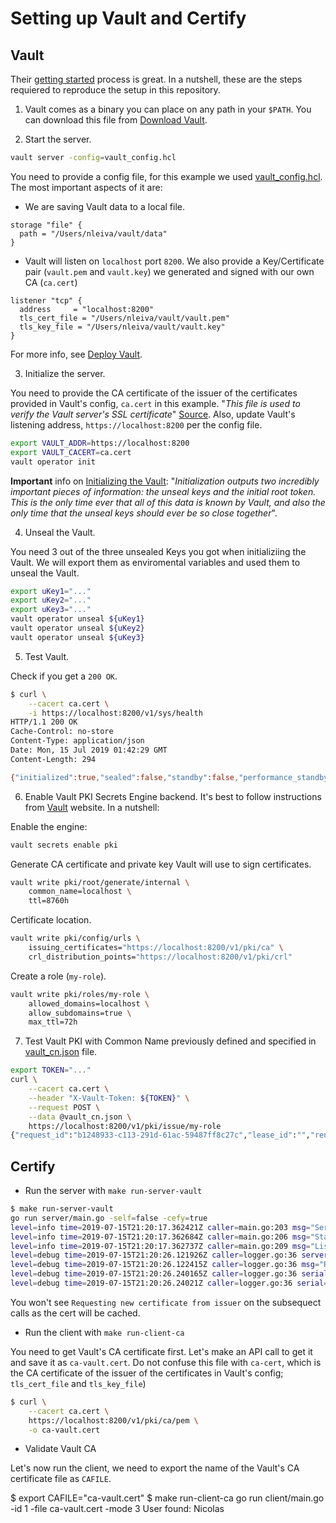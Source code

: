 # Setting up Vault and Certify

## Vault

Their [getting started](https://learn.hashicorp.com/vault/) process is great. In a nutshell, these are the steps requiered to reproduce the setup in this repository.

1. Vault comes as a binary you can place on any path in your `$PATH`. You can download this file from [Download Vault](https://www.vaultproject.io/downloads.html).

2. Start the server.

```bash
vault server -config=vault_config.hcl
```

You need to provide a config file, for this example we used [vault_config.hcl](vault/vault_config.hcl). The most important aspects of it are:

- We are saving Vault data to a local file.

```hcl
storage "file" {
  path = "/Users/nleiva/vault/data"
}
```

- Vault will listen on `localhost` port `8200`. We also provide a Key/Certificate pair (`vault.pem` and `vault.key`)  we generated and signed with our own CA (`ca.cert`)

```hcl
listener "tcp" {
  address     = "localhost:8200"
  tls_cert_file = "/Users/nleiva/vault/vault.pem"
  tls_key_file = "/Users/nleiva/vault/vault.key"
}
```

For more info, see [Deploy Vault](https://learn.hashicorp.com/vault/getting-started/deploy).

3. Initialize the server.

You need to provide the CA certificate of the issuer of the certificates provided in Vault's config, `ca.cert` in this example. "_This file is used to verify the Vault server's SSL certificate_" [Source](https://www.vaultproject.io/docs/commands/index.html#vault_addr). Also, update Vault's listening address, `https://localhost:8200` per the config file.

```bash
export VAULT_ADDR=https://localhost:8200
export VAULT_CACERT=ca.cert
vault operator init
```

**Important** info on [Initializing the Vault](https://learn.hashicorp.com/vault/getting-started/deploy#initializing-the-vault): "_Initialization outputs two incredibly important pieces of information: the unseal keys and the initial root token. This is the only time ever that all of this data is known by Vault, and also the only time that the unseal keys should ever be so close together_".

4. Unseal the Vault.

You need 3 out of the three unsealed Keys you got when initializiing the Vault. We will export them as enviromental variables and used them to unseal the Vault.

```bash
export uKey1="..."
export uKey2="..."
export uKey3="..."
vault operator unseal ${uKey1}
vault operator unseal ${uKey2}
vault operator unseal ${uKey3}
```

5. Test Vault.

Check if you get a `200 OK`.

```bash
$ curl \
    --cacert ca.cert \
    -i https://localhost:8200/v1/sys/health
HTTP/1.1 200 OK
Cache-Control: no-store
Content-Type: application/json
Date: Mon, 15 Jul 2019 01:42:29 GMT
Content-Length: 294

{"initialized":true,"sealed":false,"standby":false,"performance_standby":false,"replication_performance_mode":"disabled","replication_dr_mode":"disabled","server_time_utc":1563154949,"version":"1.1.3","cluster_name":"vault-cluster-d6f1a7ef","cluster_id":"50b7cade-fd03-c05c-9b19-05467bd285e7"}
```

6. Enable Vault PKI Secrets Engine backend. It's best to follow instructions from [Vault](https://www.vaultproject.io/docs/secrets/pki/index.html) website. In a nutshell:

Enable the engine:

```bash
vault secrets enable pki
```

Generate CA certificate and private key Vault will use to sign certificates.

```bash
vault write pki/root/generate/internal \
    common_name=localhost \
    ttl=8760h
```

Certificate location.

```bash
vault write pki/config/urls \
    issuing_certificates="https://localhost:8200/v1/pki/ca" \
    crl_distribution_points="https://localhost:8200/v1/pki/crl"
```

Create a role (`my-role`).

```bash
vault write pki/roles/my-role \
    allowed_domains=localhost \
    allow_subdomains=true \
    max_ttl=72h
```

7. Test Vault PKI with Common Name previously defined and specified in [vault_cn.json](vault/vault_cn.json) file.

```bash
export TOKEN="..."
curl \
    --cacert ca.cert \
    --header "X-Vault-Token: ${TOKEN}" \
    --request POST \
    --data @vault_cn.json \
    https://localhost:8200/v1/pki/issue/my-role
{"request_id":"b1248933-c113-291d-61ac-59487ff8c27c","lease_id":"","renewable":false,"lease_duration":0,"data":{"certificate":"-----BEGIN CERTIFICATE-----\nMIIDsTCCApmgAwIBAgIUKyqoOpSkEgptLE3LOyrn/oE1MoUwDQYJKoZIhvcNAQEL\nBQAwFDESMB...-----END CERTIFICATE-----", ... }
```

## Certify

- Run the server with `make run-server-vault`

```bash
$ make run-server-vault
go run server/main.go -self=false -cefy=true
level=info time=2019-07-15T21:20:17.362421Z caller=main.go:203 msg="Server listening" port=50051
level=info time=2019-07-15T21:20:17.362684Z caller=main.go:206 msg="Starting gRPC services"
level=info time=2019-07-15T21:20:17.362737Z caller=main.go:209 msg="Listening for incoming connections"
level=debug time=2019-07-15T21:20:26.121926Z caller=logger.go:36 server_name=localhost remote_addr=[::1]:49268 msg="Getting server certificate"
level=debug time=2019-07-15T21:20:26.122415Z caller=logger.go:36 msg="Requesting new certificate from issuer"
level=debug time=2019-07-15T21:20:26.240165Z caller=logger.go:36 serial=80514697307960587646287223417136054196693349002 expiry=2019-07-18T21:20:26Z msg="New certificate issued"
level=debug time=2019-07-15T21:20:26.24021Z caller=logger.go:36 serial=80514697307960587646287223417136054196693349002 took=118.286421ms msg="Certificate found"
```

You won't see `Requesting new certificate from issuer` on the subsequect calls as the cert will be cached.

- Run the client with `make run-client-ca`

You need to get Vault's CA certificate first. Let's make an API call to get it and save it as `ca-vault.cert`. Do not confuse this file with `ca-cert`, which is the CA certificate of the issuer of the certificates in Vault's config; `tls_cert_file` and `tls_key_file`)

```bash
$ curl \
    --cacert ca.cert \
    https://localhost:8200/v1/pki/ca/pem \
    -o ca-vault.cert
```

- Validate Vault CA

Let's now run the client, we need to export the name of the Vault's CA certificate file as `CAFILE`.

$ export CAFILE="ca-vault.cert"
$ make run-client-ca
go run client/main.go -id 1 -file ca-vault.cert -mode 3
User found:  Nicolas
```